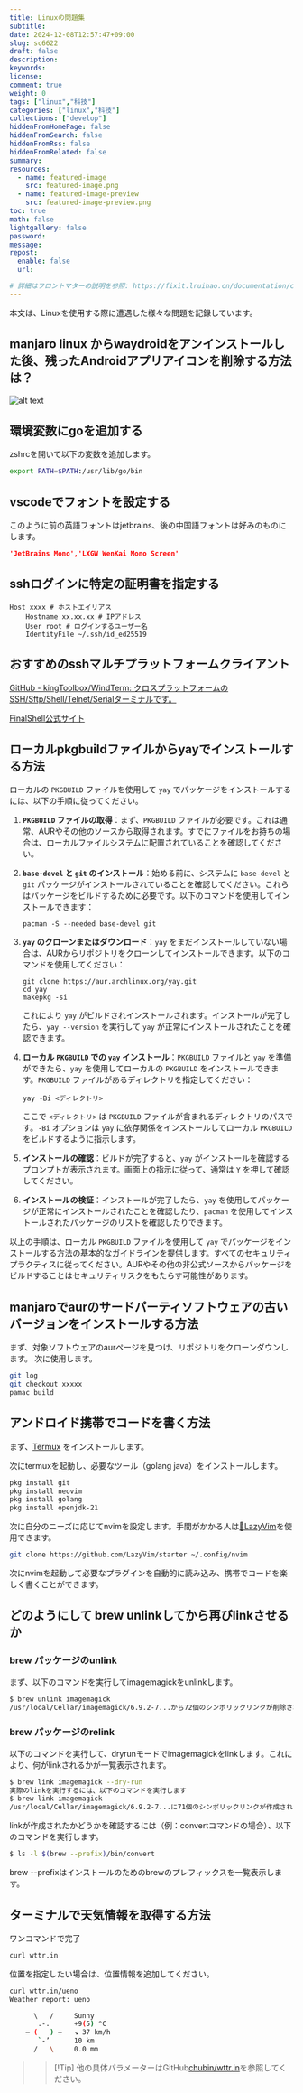 ```yaml
---
title: Linuxの問題集
subtitle:
date: 2024-12-08T12:57:47+09:00
slug: sc6622
draft: false
description:
keywords:
license:
comment: true
weight: 0
tags: ["linux","科技"]
categories: ["linux","科技"]
collections: ["develop"]
hiddenFromHomePage: false
hiddenFromSearch: false
hiddenFromRss: false
hiddenFromRelated: false
summary:
resources:
  - name: featured-image
    src: featured-image.png
  - name: featured-image-preview
    src: featured-image-preview.png
toc: true
math: false
lightgallery: false
password:
message:
repost:
  enable: false
  url:

# 詳細はフロントマターの説明を参照: https://fixit.lruihao.cn/documentation/content-management/introduction/#front-matter
---
```

本文は、Linuxを使用する際に遭遇した様々な問題を記録しています。
<!--more-->

## manjaro linux からwaydroidをアンインストールした後、残ったAndroidアプリアイコンを削除する方法は？

![alt text](image/1733597806061.png)

## 環境変数にgoを追加する
zshrcを開いて以下の変数を追加します。
```bash
export PATH=$PATH:/usr/lib/go/bin
```

## vscodeでフォントを設定する
このように前の英語フォントはjetbrains、後の中国語フォントは好みのものにします。
```json
'JetBrains Mono','LXGW WenKai Mono Screen'
```

## sshログインに特定の証明書を指定する

```ssh
Host xxxx # ホストエイリアス
    Hostname xx.xx.xx # IPアドレス
    User root # ログインするユーザー名
    IdentityFile ~/.ssh/id_ed25519 
```

## おすすめのsshマルチプラットフォームクライアント

[GitHub - kingToolbox/WindTerm: クロスプラットフォームのSSH/Sftp/Shell/Telnet/Serialターミナルです。](https://github.com/kingToolbox/WindTerm)

[FinalShell公式サイト](https://www.hostbuf.com/)


## ローカルpkgbuildファイルからyayでインストールする方法

ローカルの `PKGBUILD` ファイルを使用して `yay` でパッケージをインストールするには、以下の手順に従ってください。

1. **`PKGBUILD` ファイルの取得**：まず、`PKGBUILD` ファイルが必要です。これは通常、AURやその他のソースから取得されます。すでにファイルをお持ちの場合は、ローカルファイルシステムに配置されていることを確認してください。

2. **`base-devel` と `git` のインストール**：始める前に、システムに `base-devel` と `git` パッケージがインストールされていることを確認してください。これらはパッケージをビルドするために必要です。以下のコマンドを使用してインストールできます：
   ```
   pacman -S --needed base-devel git
   ```

3. **`yay` のクローンまたはダウンロード**：`yay` をまだインストールしていない場合は、AURからリポジトリをクローンしてインストールできます。以下のコマンドを使用してください：
   ```
   git clone https://aur.archlinux.org/yay.git
   cd yay
   makepkg -si
   ```
   これにより `yay` がビルドされインストールされます。インストールが完了したら、`yay --version` を実行して `yay` が正常にインストールされたことを確認できます。

4. **ローカル `PKGBUILD` での `yay` インストール**：`PKGBUILD` ファイルと `yay` を準備ができたら、`yay` を使用してローカルの `PKGBUILD` をインストールできます。`PKGBUILD` ファイルがあるディレクトリを指定してください：
   ```
   yay -Bi <ディレクトリ>
   ```
   ここで `<ディレクトリ>` は `PKGBUILD` ファイルが含まれるディレクトリのパスです。`-Bi` オプションは `yay` に依存関係をインストールしてローカル `PKGBUILD` をビルドするように指示します。

5. **インストールの確認**：ビルドが完了すると、`yay` がインストールを確認するプロンプトが表示されます。画面上の指示に従って、通常は `Y` を押して確認してください。

6. **インストールの検証**：インストールが完了したら、`yay` を使用してパッケージが正常にインストールされたことを確認したり、`pacman` を使用してインストールされたパッケージのリストを確認したりできます。

以上の手順は、ローカル `PKGBUILD` ファイルを使用して `yay` でパッケージをインストールする方法の基本的なガイドラインを提供します。すべてのセキュリティプラクティスに従ってください。AURやその他の非公式ソースからパッケージをビルドすることはセキュリティリスクをもたらす可能性があります。

## manjaroでaurのサードパーティソフトウェアの古いバージョンをインストールする方法
まず、対象ソフトウェアのaurページを見つけ、リポジトリをクローンダウンします。
次に使用します。
```bash
git log
git checkout xxxxx
pamac build
```

## アンドロイド携帯でコードを書く方法

まず、[Termux](https://termux.dev/en/) をインストールします。

次にtermuxを起動し、必要なツール（golang java）をインストールします。
```bash
pkg install git 
pkg install neovim 
pkg install golang 
pkg install openjdk-21
```
次に自分のニーズに応じてnvimを設定します。手間がかかる人は[🚀LazyVim](https://www.lazyvim.org/)を使用できます。
```bash
git clone https://github.com/LazyVim/starter ~/.config/nvim

```
次にnvimを起動して必要なプラグインを自動的に読み込み、携帯でコードを楽しく書くことができます。


## どのようにして brew unlinkしてから再びlinkさせるか

### brew パッケージのunlink
まず、以下のコマンドを実行してimagemagickをunlinkします。
```bash
$ brew unlink imagemagick
/usr/local/Cellar/imagemagick/6.9.2-7...から72個のシンボリックリンクが削除されました
```
### brew パッケージのrelink
以下のコマンドを実行して、dryrunモードでimagemagickをlinkします。これにより、何がlinkされるかが一覧表示されます。
```bash
$ brew link imagemagick --dry-run
実際のlinkを実行するには、以下のコマンドを実行します
$ brew link imagemagick
/usr/local/Cellar/imagemagick/6.9.2-7...に71個のシンボリックリンクが作成されました
```
linkが作成されたかどうかを確認するには（例：convertコマンドの場合）、以下のコマンドを実行します。

```bash
$ ls -l $(brew --prefix)/bin/convert
```
brew --prefixはインストールのためのbrewのプレフィックスを一覧表示します。



## ターミナルで天気情報を取得する方法

ワンコマンドで完了

```bash
curl wttr.in
```

位置を指定したい場合は、位置情報を追加してください。

```bash
curl wttr.in/ueno
Weather report: ueno

      \   /     Sunny
       .-.      +9(5) °C
    ― (   ) ―   ↘ 37 km/h
       `-’      10 km
      /   \     0.0 mm
```

>> [!Tip] 他の具体パラメーターはGitHub[chubin/wttr.in](https://github.com/chubin/wttr.in)を参照してください。